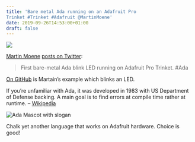 ```yaml
---
title: 'Bare metal Ada running on an Adafruit Pro
Trinket #Trinket #Adafruit @MartinMoene'
date: 2019-09-26T14:53:00+01:00
draft: false
---
```


![](https://cdn-blog.adafruit.com/uploads/2019/09/Untitled-30.png)

[Martin Moene](https://twitter.com/MartinMoene) [posts on Twitter](https://twitter.com/MartinMoene/status/1176491290378276864):

> First bare-metal Ada blink LED running on Adafruit Pro Trinket. #Ada

[On GitHub](https://github.com/martinmoene/kalman-estimator-ada) is Martain’s example which blinks an LED.

If you’re unfamiliar with Ada, it was developed in 1983 with US Department of Defense backing. A main goal is to find errors at compile time rather at runtime. – [Wikipedia](https://en.wikipedia.org/wiki/Ada_(programming_language))

![Ada Mascot with slogan](https://upload.wikimedia.org/wikipedia/commons/thumb/b/b2/Ada_Mascot_with_slogan.png/220px-Ada_Mascot_with_slogan.png)

Chalk yet another language that works on Adafruit hardware. Choice is good!